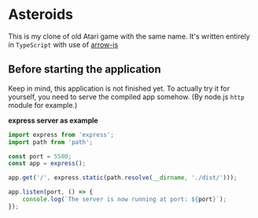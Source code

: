 # Asteroids

This is my clone of old Atari game with the same name. It's written entirely in `TypeScript` with use of [arrow-js](https://www.arrow-js.com/#watching-data)

## Before starting the application

Keep in mind, this application is not finished yet. To actually try it for yourself, you need to serve the compiled app somehow. (By node.js `http` module for example.)

**express server as example**

```javascript
import express from 'express';
import path from 'path';

const port = 5500;
const app = express();

app.get('/', express.static(path.resolve(__dirname, './dist/')));

app.listen(port, () => {
	console.log(`The server is now running at port: ${port}`);
});
```

